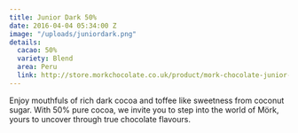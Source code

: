 ```yaml
---
title: Junior Dark 50%
date: 2016-04-04 05:34:00 Z
image: "/uploads/juniordark.png"
details:
  cacao: 50%
  variety: Blend
  area: Peru
  link: http://store.morkchocolate.co.uk/product/mork-chocolate-junior-dark-250g
---
```


Enjoy mouthfuls of rich dark cocoa and toffee like sweetness from coconut sugar. With 50% pure cocoa, we invite you to step into the world of Mörk, yours to uncover through true chocolate flavours.